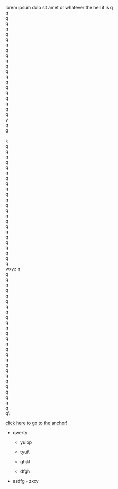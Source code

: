 lorem ipsum dolo sit amet or whatever the hell it is
q\
q\
q\
q\
q\
q\
q\
q\
q\
q\
q\
q\
q\
q\
q\
q\
q\
q\
q\
q\
q\
y\
q\
g\
<a name="test1"></a>\
k\
q\
q\
q\
q\
q\
q\
q\
q\
q\
q\
q\
q\
q\
q\
q\
q\
q\
q\
q\
q\
q\
q\
q\
wxyz
q\
q\
q\
q\
q\
q\
q\
q\
q\
q\
q\
q\
q\
q\
q\
q\
q\
q\
q\
q\
q\
q\
q\
q\
q\
q\
q\
q\


[click here to go to the anchor!](#test1)

- qwerty
  - yuiop
  - tyui\

  - ghjkl
  - dfgh



- asdfg
       - zxcv

